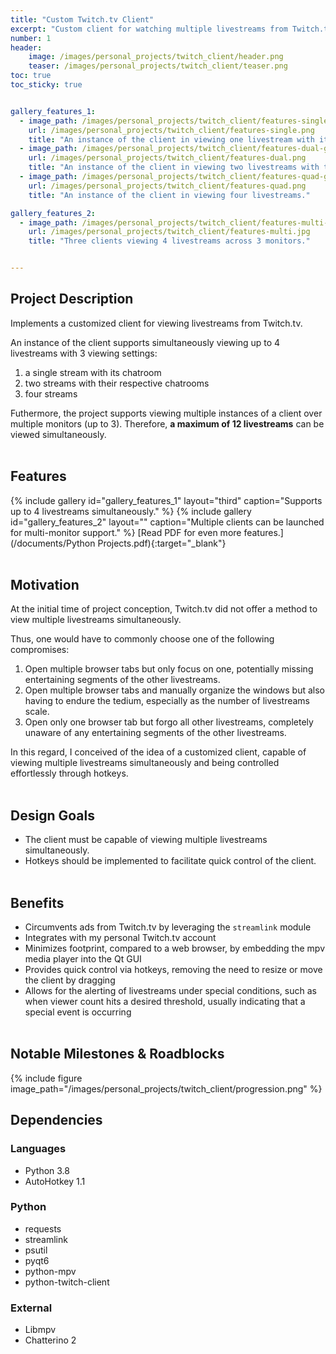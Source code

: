 ```yaml
---
title: "Custom Twitch.tv Client"
excerpt: "Custom client for watching multiple livestreams from Twitch.tv simultaneously."
number: 1
header:
    image: /images/personal_projects/twitch_client/header.png
    teaser: /images/personal_projects/twitch_client/teaser.png
toc: true
toc_sticky: true


gallery_features_1:
  - image_path: /images/personal_projects/twitch_client/features-single-gallery.png
    url: /images/personal_projects/twitch_client/features-single.png
    title: "An instance of the client in viewing one livestream with its corresponding chatroom."
  - image_path: /images/personal_projects/twitch_client/features-dual-gallery.png
    url: /images/personal_projects/twitch_client/features-dual.png
    title: "An instance of the client in viewing two livestreams with their corresponding chatrooms."
  - image_path: /images/personal_projects/twitch_client/features-quad-gallery.png
    url: /images/personal_projects/twitch_client/features-quad.png
    title: "An instance of the client in viewing four livestreams."

gallery_features_2:
  - image_path: /images/personal_projects/twitch_client/features-multi-gallery.png
    url: /images/personal_projects/twitch_client/features-multi.jpg
    title: "Three clients viewing 4 livestreams across 3 monitors."


---
```


## Project Description
Implements a customized client for viewing livestreams from Twitch.tv.

An instance of the client supports simultaneously viewing up to 4 livestreams
with 3 viewing settings:

1. a single stream with its chatroom
2. two streams with their respective chatrooms
3. four streams

Futhermore, the project supports viewing multiple instances of a client over
multiple monitors (up to 3). Therefore, **a maximum of 12 livestreams** can
be viewed simultaneously.
<br><br>


## Features
{% include gallery id="gallery_features_1" layout="third" caption="Supports up to 4 livestreams simultaneously." %}
{% include gallery id="gallery_features_2" layout="" caption="Multiple clients can be launched for multi-monitor support." %}
[Read PDF for even more features.](/documents/Python Projects.pdf){:target="_blank"}
<br><br>


## Motivation
At the initial time of project conception, Twitch.tv did not offer a method to view multiple livestreams
simultaneously.

Thus, one would have to commonly choose one of the following compromises:

1. Open multiple browser tabs but only focus on one, potentially missing entertaining segments of
   the other livestreams.
2. Open multiple browser tabs and manually organize the windows but also having to endure the
   tedium, especially as the number of livestreams scale.
3. Open only one browser tab but forgo all other livestreams, completely unaware of any
   entertaining segments of the other livestreams.

In this regard, I conceived of the idea of a customized client, capable of viewing multiple livestreams
simultaneously and being controlled effortlessly through hotkeys.
<br><br>


## Design Goals
* The client must be capable of viewing multiple livestreams simultaneously.
* Hotkeys should be implemented to facilitate quick control of the client.
<br><br>


## Benefits
* Circumvents ads from Twitch.tv by leveraging the `streamlink` module
* Integrates with my personal Twitch.tv account
* Minimizes footprint, compared to a web browser, by embedding the mpv media player into the Qt
  GUI
* Provides quick control via hotkeys, removing the need to resize or move the client by dragging
* Allows for the alerting of livestreams under special conditions, such as when viewer count hits a
  desired threshold, usually indicating that a special event is occurring
<br><br>


## Notable Milestones & Roadblocks
{% include figure image_path="/images/personal_projects/twitch_client/progression.png" %}


## Dependencies
### Languages
<div class="notice">
<ul>
<li> Python 3.8 </li>
<li> AutoHotkey 1.1 </li>
</ul>
</div>

### Python
<div class="notice--success">
<ul>
<li> requests </li>
<li> streamlink </li>
<li> psutil </li>
<li> pyqt6 </li>
<li> python-mpv </li>
<li> python-twitch-client </li>
</ul>
</div>

### External
<div class="notice--info">
<ul>
<li> Libmpv </li>
<li> Chatterino 2 </li>
</ul>
</div>
